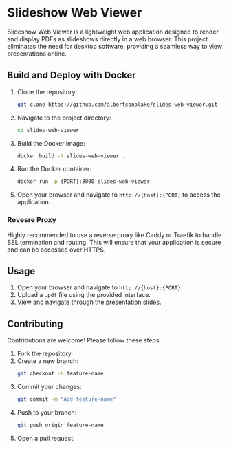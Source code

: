 # Slideshow Web Viewer

Slideshow Web Viewer is a lightweight web application designed to render and display PDFs as slideshows directly in a web browser. This project eliminates the need for desktop software, providing a seamless way to view presentations online.

## Build and Deploy with Docker

1. Clone the repository:
    ```bash
    git clone https://github.com/albertsonblake/slides-web-viewer.git
    ```
2. Navigate to the project directory:
    ```bash
    cd slides-web-viewer
    ```
3. Build the Docker image:
    ```bash
    docker build -t slides-web-viewer .
    ```
4. Run the Docker container:
    ```bash
    docker run -p {PORT}:8000 slides-web-viewer
    ```
5. Open your browser and navigate to `http://{host}:{PORT}` to access the application.

### Revesre Proxy

Highly recommended to use a reverse proxy like Caddy or Traefik to handle SSL termination and routing. This will ensure that your application is secure and can be accessed over HTTPS.

## Usage

1. Open your browser and navigate to `http://{host}:{PORT}`.
2. Upload a `.pdf` file using the provided interface.
3. View and navigate through the presentation slides.

## Contributing

Contributions are welcome! Please follow these steps:

1. Fork the repository.
2. Create a new branch:
    ```bash
    git checkout -b feature-name
    ```
3. Commit your changes:
    ```bash
    git commit -m "Add feature-name"
    ```
4. Push to your branch:
    ```bash
    git push origin feature-name
    ```
5. Open a pull request.
